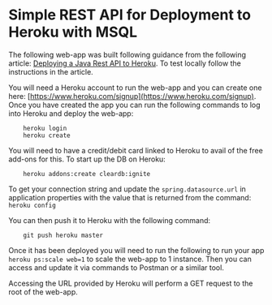 # Simple REST API for Deployment to Heroku with MSQL

The following web-app was built following guidance from the following article: [Deploying a Java Rest API to Heroku](https://dzone.com/articles/create-and-publish-your-rest-api-using-spring-boot). To test locally follow the instructions in the article.

You will need a Heroku account to run the web-app and you can create one here: [https://www.heroku.com/signup](https://www.heroku.com/signup). Once you have created the app you can run the following commands to log into Heroku and deploy the web-app:
```
    heroku login
    heroku create
```
You will need to have a credit/debit card linked to Heroku to avail of the free add-ons for this. To start up the DB on Heroku:
```
    heroku addons:create cleardb:ignite
```
To get your connection string and update the `spring.datasource.url` in application properties with the value that is returned from the command:
```heroku config```

You can then push it to Heroku with the following command:
```
    git push heroku master
```

Once it has been deployed you will need to run the following to run your app `heroku ps:scale web=1` to scale the web-app to 1 instance. Then you can access and update it via commands to Postman or a similar tool.

Accessing the URL provided by Heroku will perform a GET request to the root of the web-app.